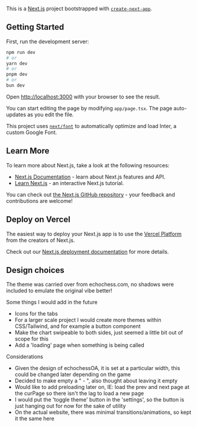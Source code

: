This is a [Next.js](https://nextjs.org/) project bootstrapped with [`create-next-app`](https://github.com/vercel/next.js/tree/canary/packages/create-next-app).

## Getting Started

First, run the development server:

```bash
npm run dev
# or
yarn dev
# or
pnpm dev
# or
bun dev
```

Open [http://localhost:3000](http://localhost:3000) with your browser to see the result.

You can start editing the page by modifying `app/page.tsx`. The page auto-updates as you edit the file.

This project uses [`next/font`](https://nextjs.org/docs/basic-features/font-optimization) to automatically optimize and load Inter, a custom Google Font.

## Learn More

To learn more about Next.js, take a look at the following resources:

- [Next.js Documentation](https://nextjs.org/docs) - learn about Next.js features and API.
- [Learn Next.js](https://nextjs.org/learn) - an interactive Next.js tutorial.

You can check out [the Next.js GitHub repository](https://github.com/vercel/next.js/) - your feedback and contributions are welcome!

## Deploy on Vercel

The easiest way to deploy your Next.js app is to use the [Vercel Platform](https://vercel.com/new?utm_medium=default-template&filter=next.js&utm_source=create-next-app&utm_campaign=create-next-app-readme) from the creators of Next.js.

Check out our [Next.js deployment documentation](https://nextjs.org/docs/deployment) for more details.


## Design choices
The theme was carried over from echochess.com, no shadows were included to emulate the original vibe better!

Some things I would add in the future
- Icons for the tabs
- For a larger scale project I would create more themes within CSS/Tailwind, and for example a button component
- Make the chart swipeable to both sides, just seemed a little bit out of scope for this
- Add a 'loading' page when something is being called


Considerations
- Given the design of echochessOA, it is set at a particular width, this could be changed later depending on the game
- Decided to make empty a " - ", also thought about leaving it empty 
- Would like to add preloading later on, IE: load the prev and next page at the curPage so there isn't the lag to load a new page
- I would put the 'toggle theme' button in the 'settings', so the button is just hanging out for now for the sake of utility
- On the actual website, there was minimal transitions/animations, so kept it the same here
